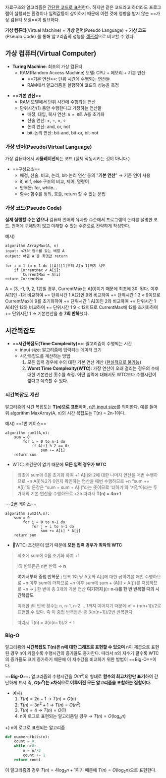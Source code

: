 자료구조와 알고리즘은 <u>간단한 코드로 표현</u>한다.
하지만 같은 코드라고 하더라도 프로그램이 실행되는 환경이나 입력값등이 상이하기 때문에
이런 것에 영향을 받지 않는 ==가상 컴퓨터 모델==이 필요하다.

**가상 컴퓨터**(Virtual Machine) + **가상 언어**(Pseudo Language) + **가상 코드**(Pseudo Code)
를 통해 알고리즘의 성능을 <u>객관적</u>으로 비교할 수 있다.


## 가상 컴퓨터(Virtual Computer)
- **Turing Machine**: 최초의 가상 컴퓨터
	- RAM(Random Access Machine) 모델: CPU + 메모리 + 기본 연산
		- ==기본 연산==: 단위 시간에 수행되는 연산들
		- RAM에서 알고리즘을 실행하여 코드의 성능을 측정 


* ==**기본 연산**==
	* RAM 모델에서 단위 시간에 수행되는 연산
	* 단위시간(1) 동안 수행한다고 가정하는 연산들
		- 배정, 대입, 복사 연산: `A = B`로 A를 초기화
		- 산술 연산: +, −, ×, ÷
		- 논리 연산: and, or, not
		- bit-논리 연산: bit-and, bit-or, bit-not


### 가상 언어(Pseudo/Virtual Language)
가상 컴퓨터에서 **시뮬레이션**되는 코드 (실제 작동시키는 것이 아니다.)

- ==구성요소==
	- 배정, 산술, 비교, 논리, bit-논리 연산 등의 "**기본 연산**" → 기존 언어 사용
	- if, elif, else 구조의 비교, 제어, 명령어
	- 반복문: for, while...
	- 함수: 함수를 정의, 호출, return 할 수 있는 문법


### 가상 코드(Pseudo Code)
**실제 실행할 수는 없으나** 컴퓨터 언어와 유사한 수준에서 프로그램의 논리를 설명한 코드.
언어에 구애받지 않고 이해할 수 있는 수준으로 간략하게 작성한다.

예시)
```
algorithm ArrayMax(A, n)
input: n개의 정수를 갖는 배열 A
output: 배열 A 중 최댓값 return

for i = 1 to n-1 do [[A]][1]부터 A[n-1]까지 시도
	if CurrentMax < A[i]:
		CurrentMax = A[i]
return CurrentMax
```

A = \[3, -1, 9, 2, 12]일 경우, CurrentMax는 A\[0]이기 때문에 최초에 3이 된다.
이후 A\[1]인 -1과 비교하여 += 단위시간 1
A\[2]인 9와 비교하여 += 단위시간 1
3 < 9이므로 CurrentMax에 9를 초기화하여 += 단위시간 1
A\[3]인 2와 비교하여 += 단위시간 1
A\[4]인 12와 비교하여 += 단위시간 1
9 < 12이므로 CurrentMax에 12를 초기화하여 += 단위시간 1
→ 기본연산을 총 **7회 반복**했다.



## 시간복잡도
- ==**시간복잡도(Time Complexity)**==: 알고리즘이 수행되는 시간
	- input size: 알고리즘에 입력되는 데이터 크기
	- 시간복잡도를 계산하는 방법
		1. 모든 입력 경우에 수의 대한 기본 연산 계산 (<u>현실적으로 불가능</u>)
		2. **Worst Time Complexity(WTC)**: 가장 연산이 오래 걸리는 경우의 수에 대한 기본연산 횟수를 측정. 어떤 입력에 대해서도 WTC보다 수행시간이 짧다고 예측할 수 있다.


### 시간복잡도 계산
알고리즘의 시간 복잡도는 **T(n)으로 표현**하며, <u>n은  input size</u>를 의미한다.
예를 들어 위 algorithm MaxArray(A, n)의 시간 복잡도는 T(n) = 2n-1이다. 

예시)
==1번 케이스==
```
algorithm sum1(A,n):
	sum = 0
		for i = 0 to n-1 do
			if A[i] % 2 == 0:
				sum += A[i]
	return sum
```

* WTC: 조건문이 없기 때문에 **모든 입력 경우가 WTC**
> 최초에 sum에 0을 초기화 하여 +1
> A\[i]와 2에 대한 나머지 연산을 매번 수행하므로 +n
> A\[i]%2가 0인지 확인하는 연산을 매번 수행하므로 +n
> “sum += A\[i]”의 문장은 “sum = sum + A\[i]”라는 뜻이므로 ‘더하기’와 ‘저장’이라는 두 가지의 기본 연산을 수행하므로 +2n
> 따라서 **T(n) = 4n+1**


==2번 케이스==
```
algorithm sum2(A,n):
	sum = 0
		for i = 0 to n-1 do
			for j = i to n-1 do
				sum += A[i] * A[j]
	return sum
```

* WTC: 조건문이 없기 때문에 **모든 입력 경우가 최악의 WTC**
> 최초에 sum에 0을 초기화 하여 +1
> 
> i의 반복문은 n번 반복 → **n**
> 
> **여기서부터 중첩 반복문**
> j 반복 1회 당 A\[i]와 A\[j]에 대한 곱하기를 매번 수행하므로 +n
> 이후 sum에 더하므로 +n
> 이후 sum에 sum + (A\[i] × A\[j])를 저장하므로 +n
> → j 한 번에 총 3개의 기본 연산
> **여기까지 j(= n-i)를 한 번 반복할 때의 시간복잡도**
> 
> 이러한 j의 반복 횟수는 n, n-1, n-2 … 1까지 이어지기 때문에
> n! = (n(n+1))/2로 표현할 수 있다.
> 즉 이 중첩 반복문은 총 3(n(n+1))/2번 반복한다.
> 
> 따라서 T(n) = 3(n(n+1))/2 + 1


### Big-O
알고리즘의 **시간복잡도 T(n)은 n에 대한 그래프로 표현할 수 있으며**
n이 제곱으로 표현된 경우 n이 커질수록 수행시간의 증가율도 증가한다.
따라서 n의 지수가 클수록 WTC의 증가율도 크게 증가하기 때문에 이 지수값을 비교하기 위한 방법이 ==Big-O==이다.

==**Big-O**==: 알고리즘의 수행시간을 $O(n^x)$의 형태로 **함수의 최고차항만 표기**하여 간단하게 표시
즉, **$O(n^x)$는 $x$차식으로 이루어진 모든 알고리즘을 포함하는 집합이다.**

- 예시)
	1. $T(n) = 2n-1$ → $T(n) = O(n)$
	2. $T(n) = 3n^2 + 1$ → $T(n) = O(n^2)$
	3. $T(n) = 4$ → $T(n) = O(1)$
	4. n이 로그로 표현되는 알고리즘일 경우 → $T(n) = O(\log_a n)$

+) n이 로그로 표현되는 알고리즘
```python
def numberofbits(n):
	count = 0
	while n>0:
		n = n//2
		count += 1
	return count
```
이 알고리즘의 경우 $T(n) = 4\log_2 n + 1$이기 때문에 $T(n) = O(\log_2 n)$으로 표현한다.

